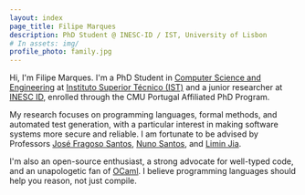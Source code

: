 ```yaml
---
layout: index
page_title: Filipe Marques
description: PhD Student @ INESC-ID / IST, University of Lisbon
# In assets: img/
profile_photo: family.jpg
---
```


Hi, I'm Filipe Marques. I'm a PhD Student in <a href="https://fenix.tecnico.ulisboa.pt/cursos/deic/phd-home">Computer Science and Engineering</a> at <a href="https://tecnico.ulisboa.pt/en">Instituto Superior Técnico (IST)</a> and a junior researcher at <a href="https://www.inesc-id.pt">INESC ID</a>, enrolled through the CMU Portugal Affiliated PhD Program.

My research focuses on programming languages, formal methods, and automated test generation, with a particular interest in making software systems more secure and reliable. I am fortunate to be advised by Professors <a href="https://web.ist.utl.pt/jose.fragoso">José Fragoso Santos</a>, <a href="https://www.gsd.inesc-id.pt/~nsantos">Nuno Santos</a>, and <a href="https://www.ece.cmu.edu/directory/bios/jia-limin.html">Limin Jia</a>.

I'm also an open-source enthusiast, a strong advocate for well-typed code, and an unapologetic fan of <a href="https://ocaml.org/">OCaml</a>. I believe programming languages should help you reason, not just compile.

